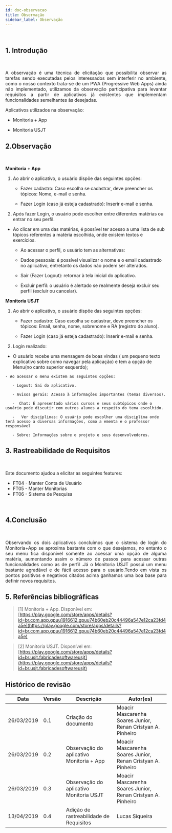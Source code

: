 ```yaml
---
id: doc-observacao
title: Observação
sidebar_label: Observação
---
```


<br>

## 1. Introdução
  
  <br>

  <p align='justify' >A observação é uma técnica de elicitação que possibilita observar as tarefas sendo executadas pelos interessados sem interferir no ambiente, como o nosso contexto trata-se de um PWA (Progressive Web Apps) ainda não implementado, utilizamos da observação participativa para levantar requisitos a partir de aplicativos já existentes que implementam funcionalidades semelhantes às desejadas.</p>

Aplicativos utilizados na observação:

-   Monitoria + App
  
-   Monitoria USJT
  

## 2.Observação

<br>

**Monitoria + App**
  

1. Ao abrir o aplicativo, o usuário dispõe das seguintes opções:
  
   -   Fazer cadastro: Caso escolha se cadastrar, deve preencher os tópicos: Nome, e-mail e senha.
  
   - Fazer Login (caso já esteja cadastrado): Inserir e-mail e senha.
  

2.  Após fazer Login, o usuário pode escolher entre diferentes matérias ou entrar no seu perfil.

   - Ao clicar em uma das matérias, é possível ter acesso a uma lista de sub tópicos referentes a matéria escolhida, onde existem textos e exercícios.
  
       - Ao acessar o perfil, o usuário tem as alternativas:
  
       - Dados pessoais: é possível visualizar o nome e o email cadastrado no aplicativo, entretanto os dados não podem ser alterados.
  
       - Sair (Fazer Logout): retornar à tela inicial do aplicativo.
  
       - Excluir perfil: o usuário é alertado se realmente deseja excluir seu perfil (excluir ou cancelar).
  

**Monitoria USJT**
  
1. Ao abrir o aplicativo, o usuário dispõe das seguintes opções:
  
   - Fazer cadastro: Caso escolha se cadastrar, deve preencher os tópicos: Email, senha, nome, sobrenome e RA (registro do aluno).
  
   - Fazer Login (caso já esteja cadastrado): Inserir e-mail e senha.
  

2.  Login realizado:
  
   -  O usuário recebe uma mensagem de boas vindas ( um pequeno texto explicativo sobre como navegar pela aplicação) e tem a opção de Menu(no canto superior esquerdo);
  
    - Ao acessar o menu existem as seguintes opções:
  
       - Logout: Sai do aplicativo.
  
 	   - Avisos gerais: Acesso à informações importantes (temas diversos).
  
 	   -  Chat: É apresentado vários cursos e seus subtópicos onde o usuário pode discutir com outros alunos a respeito do tema escolhido.
  
       -   Ver disciplinas: O usuário pode escolher uma disciplina onde terá acesso a diversas informações, como a ementa e o professor responsável
  
 	   - Sobre: Informações sobre o projeto e seus desenvolvedores.
  
## 3. Rastreabilidade de Requisitos

<br>

Este documento ajudou a elicitar as seguintes features:

* FT04 - Manter Conta de Usuário
* FT05 - Manter Monitorias
* FT06 - Sistema de Pesquisa

<br>

## 4.Conclusão

<br>

<p align='justify' >Observando os dois aplicativos concluímos que o sistema de login do Monitoria+App se aproxima bastante com o  que desejamos, no entanto o seu menu fica disponível somente ao acessar uma opção de  alguma matéria, aumentando assim o número de passos para acessar outras funcionalidades como as de perfil .Já o Monitoria USJT possui um menu bastante agradável e de fácil acesso para o usuário.Tendo em vista os pontos positivos e negativos citados acima ganhamos uma boa base para definir novos requisitos.</p>



## 5. Referências bibliográficas

> [1] Monitoria + App. Disponível em: [https://play.google.com/store/apps/details?id=br.com.app.gpuu1916612.gpuu74b60eb20c44496a547e12ca23fd4a5e](https://play.google.com/store/apps/details?id=br.com.app.gpuu1916612.gpuu74b60eb20c44496a547e12ca23fd4a5e)

> [2] Monitoria USJT. Disponível em: [https://play.google.com/store/apps/details?id=br.usjt.fabricadesoftwareusjt](https://play.google.com/store/apps/details?id=br.usjt.fabricadesoftwareusjt)

## Histórico de revisão
|Data                       |Versão |Descrição   	        |Autor(es)    |
|------------------|-----------------|---------------------------------|--------------------| 
| 26/03/2019| 0.1| Criação do documento| Moacir Mascarenha Soares Junior, Renan Cristyan A. Pinheiro    |
|26/03/2019|0.2| Observação do aplicativo Monitoria + App| Moacir Mascarenha Soares Junior, Renan Cristyan A. Pinheiro|
|26/03/2019|0.3|Observação do aplicativo Monitoria USJT|Moacir Mascarenha Soares Junior, Renan Cristyan A. Pinheiro|
| 13/04/2019 | 0.4 | Adição de rastreabilidade de Requisitos | Lucas Siqueira |


